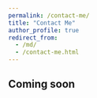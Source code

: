 ```yaml
---
permalink: /contact-me/
title: "Contact Me"
author_profile: true
redirect_from: 
  - /md/
  - /contact-me.html
---
```


## Coming soon

